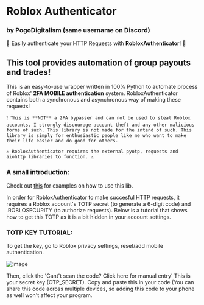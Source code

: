 
# Roblox Authenticator
### by PogoDigitalism (same username on Discord)

🎉 Easily authenticate your HTTP Requests with **RobloxAuthenticator**! 🎉


## This tool provides automation of group payouts and trades!
This is an easy-to-use wrapper written in 100% Python to automate process of Roblox' **2FA MOBILE authentication** system.
RobloxAuthenticator contains both a synchronous and asynchronous way of making these requests!

`❗ This is **NOT** a 2FA bypasser and can not be used to steal Roblox accounts. I strongly discourage account theft and any other malicious forms of such.
This library is not made for the intend of such. This library is simply for enthusiastic people like me who want to make their life easier and do good for others.`


    ⚠️ RobloxAuthenticator requires the external pyotp, requests and aiohttp libraries to function. ⚠️

### A small introduction:
Check out [this](https://github.com/PogoDigitalism/RobloxAuthenticator/blob/main/examples/sending_trades.py) for examples on how to use this lib.

In order for RobloxAuthenticator to make succesful HTTP requests, it requires a Roblox account's TOTP secret (to generate a 6-digit code) and .ROBLOSECURITY (to authorize requests).
Below is a tutorial that shows how to get this TOTP as it is a bit hidden in your account settings.

### TOTP KEY TUTORIAL:
To get the key, go to Roblox privacy settings, reset/add mobile authentication.

![image](https://github.com/PogoDigitalism/RobloxTradeAuthenticator/assets/107322523/2a448f61-3781-475e-880f-ed3a7cfc95c9)

Then, click the 'Cant't scan the code? Click here for manual entry'
This is your secret key (OTP_SECRET). Copy and paste this in your code (You can share this code across multiple devices, so adding this code to your phone as well won't affect your program.
